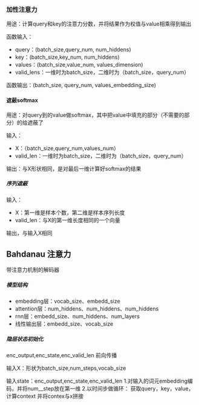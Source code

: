 ### 加性注意力

用途：计算query和key的注意力分数，并将结果作为权值与value相乘得到输出

函数输入：

- query：(batch_size,query_num, num_hiddens)
- key：(batch_size,key_num, num_hiddens)
- values：(batch_size,value_num, values_dimension)
- valid_lens：一维时为batch_size，二维时为（batch_size，query_num）

函数输出：(batch_size, query_num, values_embedding_size)

#### 遮蔽softmax

用途：对query到的value做softmax，其中把value中填充的部分（不需要的部分）的给遮蔽了

输入：

- X：（batch_size,query_num,values_num）
- valid_len：一维时为batch_size，二维时为（batch_size，query_num）

输出：与X形状相同，是对最后一维计算好softmax的结果

##### 序列遮蔽

输入：

- X：第一维是样本个数，第二维是样本序列长度
- valid_len：与X的第一维长度相同的一个向量

输出，与输入X相同

## Bahdanau 注意力

带注意力机制的解码器

##### 模型结构

- embedding层：vocab_size、embedd_size
- attention层：num_hiddens、num_hiddens、num_hiddens
- rnn层：embedd_size、num_hiddens、num_layers
- 线性输出层：embedd_size、vocab_size

##### 隐层状态初始化

enc_output,enc_state,enc_valid_len
前向传播

输入X：形状为batch_size,num_steps,vocab_size

输入state：enc_output,enc_state,enc_valid_len
1.对输入的词元embedding编码，并将num__step放在第一维
2.以时间步做循环：
获取query，key，value，计算context
  并将contex与x拼接